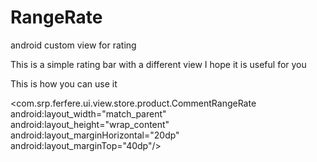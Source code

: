# RangeRate
android custom view for rating

This is a simple rating bar with a different view
I hope it is useful for you


This is how you can use it

 <com.srp.ferfere.ui.view.store.product.CommentRangeRate
            android:layout_width="match_parent"
            android:layout_height="wrap_content"
            android:layout_marginHorizontal="20dp"
            android:layout_marginTop="40dp"/>
